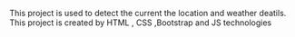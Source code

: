 This project is used to detect the current the location and weather deatils.
This project is created by HTML , CSS ,Bootstrap and JS technologies 
